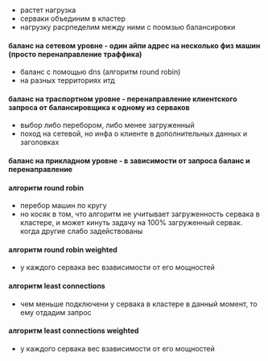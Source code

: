 - растет нагрузка
- серваки объединим в кластер
- нагрузку расрпеделим между ними с поомзью балансировки

#### баланс на сетевом уровне - один айпи адрес на несколько физ машин (просто перенаправление траффика)
- баланс с помощью dns (алгоритм round robin)
- на разных территориях итд

#### баланс на траспортном уровне - перенаправление клиентского запроса от балансировщика к одному из серваков
- выбор либо перебором, либо менее загруженный
- поход на сетевой, но инфа о клиенте в дополнительных данных и заголовках

#### баланс на прикладном уровне - в зависимости от запроса баланс и перенаправление

#### алгоритм round robin
- перебор машин по кругу
- но косяк в том, что алгоритм не учитывает загруженность сервака в кластере, и может кинуть задачу на 100% загруженный сервак. когда другие слабо задействованы

#### алгоритм round robin weighted
- у каждого сервака вес взависимости от его мощностей

#### алгоритм least connections
- чем меньше подключени у сервака в кластере в данный момент, то ему отдадим запрос

#### алгоритм least connections weighted
- у каждого сервака вес взависимости от его мощностей
